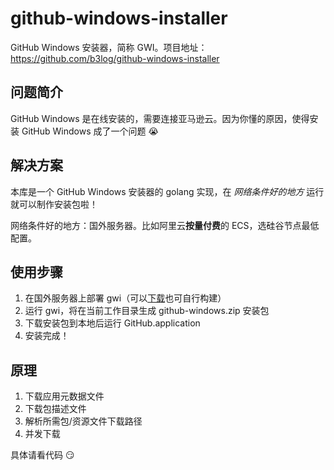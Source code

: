 # github-windows-installer

GitHub Windows 安装器，简称 GWI。项目地址：https://github.com/b3log/github-windows-installer

## 问题简介

GitHub Windows 是在线安装的，需要连接亚马逊云。因为你懂的原因，使得安装 GitHub Windows 成了一个问题 :sob: 

## 解决方案

本库是一个 GitHub Windows 安装器的 golang 实现，在 _网络条件好的地方_ 运行就可以制作安装包啦！

网络条件好的地方：国外服务器。比如阿里云**按量付费**的 ECS，选硅谷节点最低配置。

## 使用步骤

1. 在国外服务器上部署 gwi（可以[下载](https://pan.baidu.com/s/1o7BzBC2)也可自行构建）
2. 运行 gwi，将在当前工作目录生成 github-windows.zip 安装包 
3. 下载安装包到本地后运行 GitHub.application
4. 安装完成！

## 原理

1. 下载应用元数据文件
2. 下载包描述文件
3. 解析所需包/资源文件下载路径
4. 并发下载

具体请看代码 :smirk:

